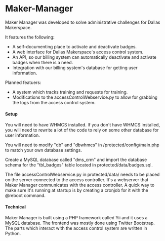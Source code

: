 Maker-Manager
=============

Maker Manager was developed to solve administrative challenges for Dallas Makerspace.

It features the following:
* A self-documenting place to activate and deactivate badges.
* A web interface for Dallas Makerspace's access control system.
* An API, so our billing system can automatically deactivate and activate badges when there is a need.
* Integration with our billing system's database for getting user information.

Planned featuers:
* A system which tracks training and requests for training.
* Modifications to the accessControlWebservice.py to allow for grabbing the logs from the access control system.

#### Setup
You will need to have WHMCS installed. If you don't have WHMCS installed, you will need to rewrite a lot of the code to rely on some other database for user information.

You will need to modify "db" and "dbwhmcs" in /protected/config/main.php to match your own database settings.

Create a MySQL database called "dms_crm" and import the database schema for the "tbl_badges" table located in protected/data/badges.sql.

The file accessControlWebservice.py in protected/data/ needs to be placed on the server connected to the access controller. It's a webserver that Maker Manager communicates with the access controller. A quick way to make sure it's running at startup is by creating a cronjob for it with the @reboot command.

#### Technical
Maker Manager is built using a PHP framework called Yii and it uses a MySQL database. The frontend was mostly done using Twitter Bootstrap. The parts which interact with the access control system are written in Python.
